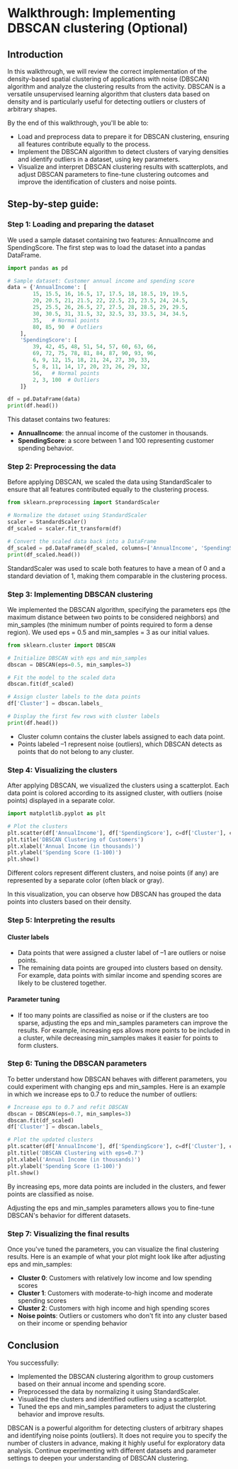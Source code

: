 # Walkthrough: Implementing DBSCAN clustering (Optional)

## Introduction

In this walkthrough, we will review the correct implementation of the density-based spatial clustering of applications with noise (DBSCAN) algorithm and analyze the clustering results from the activity. DBSCAN is a versatile unsupervised learning algorithm that clusters data based on density and is particularly useful for detecting outliers or clusters of arbitrary shapes.

By the end of this walkthrough, you'll be able to:

- Load and preprocess data to prepare it for DBSCAN clustering, ensuring all features contribute equally to the process.
- Implement the DBSCAN algorithm to detect clusters of varying densities and identify outliers in a dataset, using key parameters.
- Visualize and interpret DBSCAN clustering results with scatterplots, and adjust DBSCAN parameters to fine-tune clustering outcomes and improve the identification of clusters and noise points.

## Step-by-step guide:

### Step 1: Loading and preparing the dataset

We used a sample dataset containing two features: AnnualIncome and SpendingScore. The first step was to load the dataset into a pandas DataFrame.

```python
import pandas as pd

# Sample dataset: Customer annual income and spending score
data = {'AnnualIncome': [
        15, 15.5, 16, 16.5, 17, 17.5, 18, 18.5, 19, 19.5, 
        20, 20.5, 21, 21.5, 22, 22.5, 23, 23.5, 24, 24.5, 
        25, 25.5, 26, 26.5, 27, 27.5, 28, 28.5, 29, 29.5, 
        30, 30.5, 31, 31.5, 32, 32.5, 33, 33.5, 34, 34.5, 
        35,   # Normal points
        80, 85, 90  # Outliers
    ],
    'SpendingScore': [
        39, 42, 45, 48, 51, 54, 57, 60, 63, 66,
        69, 72, 75, 78, 81, 84, 87, 90, 93, 96,
        6, 9, 12, 15, 18, 21, 24, 27, 30, 33,
        5, 8, 11, 14, 17, 20, 23, 26, 29, 32,
        56,   # Normal points
        2, 3, 100  # Outliers
    ]}

df = pd.DataFrame(data)
print(df.head())
```

This dataset contains two features:

- **AnnualIncome**: the annual income of the customer in thousands.
- **SpendingScore**: a score between 1 and 100 representing customer spending behavior.

### Step 2: Preprocessing the data

Before applying DBSCAN, we scaled the data using StandardScaler to ensure that all features contributed equally to the clustering process.

```python
from sklearn.preprocessing import StandardScaler

# Normalize the dataset using StandardScaler
scaler = StandardScaler()
df_scaled = scaler.fit_transform(df)

# Convert the scaled data back into a DataFrame
df_scaled = pd.DataFrame(df_scaled, columns=['AnnualIncome', 'SpendingScore'])
print(df_scaled.head())
```

StandardScaler was used to scale both features to have a mean of 0 and a standard deviation of 1, making them comparable in the clustering process.

### Step 3: Implementing DBSCAN clustering

We implemented the DBSCAN algorithm, specifying the parameters eps (the maximum distance between two points to be considered neighbors) and min_samples (the minimum number of points required to form a dense region). We used eps = 0.5 and min_samples = 3 as our initial values.

```python
from sklearn.cluster import DBSCAN

# Initialize DBSCAN with eps and min_samples
dbscan = DBSCAN(eps=0.5, min_samples=3)

# Fit the model to the scaled data
dbscan.fit(df_scaled)

# Assign cluster labels to the data points
df['Cluster'] = dbscan.labels_

# Display the first few rows with cluster labels
print(df.head())
```

- Cluster column contains the cluster labels assigned to each data point.
- Points labeled –1 represent noise (outliers), which DBSCAN detects as points that do not belong to any cluster.

### Step 4: Visualizing the clusters

After applying DBSCAN, we visualized the clusters using a scatterplot. Each data point is colored according to its assigned cluster, with outliers (noise points) displayed in a separate color.

```python
import matplotlib.pyplot as plt

# Plot the clusters
plt.scatter(df['AnnualIncome'], df['SpendingScore'], c=df['Cluster'], cmap='rainbow')
plt.title('DBSCAN Clustering of Customers')
plt.xlabel('Annual Income (in thousands)')
plt.ylabel('Spending Score (1-100)')
plt.show()
```

Different colors represent different clusters, and noise points (if any) are represented by a separate color (often black or gray).

In this visualization, you can observe how DBSCAN has grouped the data points into clusters based on their density.

### Step 5: Interpreting the results

#### Cluster labels

- Data points that were assigned a cluster label of –1 are outliers or noise points.
- The remaining data points are grouped into clusters based on density. For example, data points with similar income and spending scores are likely to be clustered together.

#### Parameter tuning

- If too many points are classified as noise or if the clusters are too sparse, adjusting the eps and min_samples parameters can improve the results. For example, increasing eps allows more points to be included in a cluster, while decreasing min_samples makes it easier for points to form clusters.

### Step 6: Tuning the DBSCAN parameters

To better understand how DBSCAN behaves with different parameters, you could experiment with changing eps and min_samples. Here is an example in which we increase eps to 0.7 to reduce the number of outliers:

```python
# Increase eps to 0.7 and refit DBSCAN
dbscan = DBSCAN(eps=0.7, min_samples=3)
dbscan.fit(df_scaled)
df['Cluster'] = dbscan.labels_

# Plot the updated clusters
plt.scatter(df['AnnualIncome'], df['SpendingScore'], c=df['Cluster'], cmap='rainbow')
plt.title('DBSCAN Clustering with eps=0.7')
plt.xlabel('Annual Income (in thousands)')
plt.ylabel('Spending Score (1-100)')
plt.show()
```

By increasing eps, more data points are included in the clusters, and fewer points are classified as noise.

Adjusting the eps and min_samples parameters allows you to fine-tune DBSCAN's behavior for different datasets.

### Step 7: Visualizing the final results

Once you've tuned the parameters, you can visualize the final clustering results. Here is an example of what your plot might look like after adjusting eps and min_samples:

- **Cluster 0**: Customers with relatively low income and low spending scores
- **Cluster 1**: Customers with moderate-to-high income and moderate spending scores
- **Cluster 2**: Customers with high income and high spending scores
- **Noise points**: Outliers or customers who don't fit into any cluster based on their income or spending behavior

## Conclusion

You successfully:

- Implemented the DBSCAN clustering algorithm to group customers based on their annual income and spending score.
- Preprocessed the data by normalizing it using StandardScaler.
- Visualized the clusters and identified outliers using a scatterplot.
- Tuned the eps and min_samples parameters to adjust the clustering behavior and improve results.

DBSCAN is a powerful algorithm for detecting clusters of arbitrary shapes and identifying noise points (outliers). It does not require you to specify the number of clusters in advance, making it highly useful for exploratory data analysis. Continue experimenting with different datasets and parameter settings to deepen your understanding of DBSCAN clustering.
